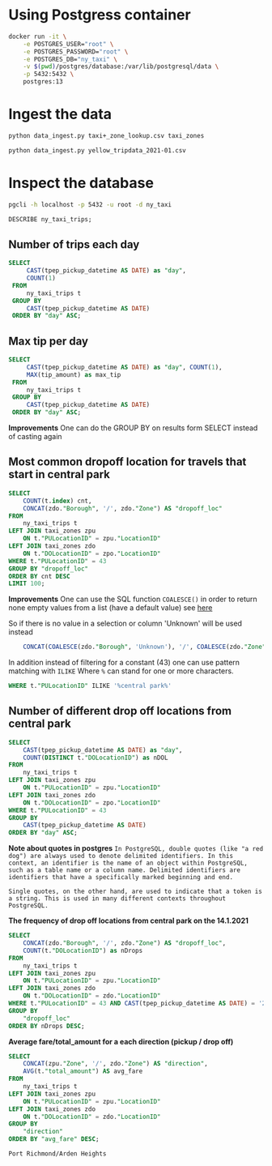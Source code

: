 # Using Postgress container

```bash
docker run -it \
    -e POSTGRES_USER="root" \
    -e POSTGRES_PASSWORD="root" \
    -e POSTGRES_DB="ny_taxi" \
    -v $(pwd)/postgres/database:/var/lib/postgresql/data \
    -p 5432:5432 \
    postgres:13
```

# Ingest the data

 ```bash
 python data_ingest.py taxi+_zone_lookup.csv taxi_zones
```

```bash
python data_ingest.py yellow_tripdata_2021-01.csv 
```


# Inspect the database

```bash
pgcli -h localhost -p 5432 -u root -d ny_taxi
```

```SQL
DESCRIBE ny_taxi_trips;
```

## Number of trips each day
```SQL
SELECT
     CAST(tpep_pickup_datetime AS DATE) as "day",
     COUNT(1)
 FROM
     ny_taxi_trips t
 GROUP BY
     CAST(tpep_pickup_datetime AS DATE)
 ORDER BY "day" ASC;
```

## Max tip per day
```SQL
SELECT
     CAST(tpep_pickup_datetime AS DATE) as "day", COUNT(1),
     MAX(tip_amount) as max_tip
 FROM
     ny_taxi_trips t
 GROUP BY
     CAST(tpep_pickup_datetime AS DATE)
 ORDER BY "day" ASC;
```

**Improvements**
One can do the GROUP BY on results form SELECT instead of casting again

## Most common dropoff location for travels that start in central park
```SQL
SELECT
    COUNT(t.index) cnt,
    CONCAT(zdo."Borough", '/', zdo."Zone") AS "dropoff_loc"
FROM
    ny_taxi_trips t
LEFT JOIN taxi_zones zpu
    ON t."PULocationID" = zpu."LocationID"
LEFT JOIN taxi_zones zdo
    ON t."DOLocationID" = zpo."LocationID"
WHERE t."PULocationID" = 43
GROUP BY "dropoff_loc"
ORDER BY cnt DESC
LIMIT 100;
```

**Improvements**
One can use the SQL function `COALESCE()` in order to return none empty values from a list (have a default value) see [here](https://www.w3schools.com/sql/func_sqlserver_coalesce.asp)

So if there is no value in a selection or column 'Unknown' will be used instead
```SQl
    CONCAT(COALESCE(zdo."Borough", 'Unknown'), '/', COALESCE(zdo."Zone", 'Unknown')) AS "dropoff_loc"
```

In addition instead of filtering for a constant (43) one can use pattern matching with `ILIKE`
Where `%` can stand for one or more characters.

```SQL
WHERE t."PULocationID" ILIKE '%central park%' 
```

## Number of different drop off locations from central park
```SQL
SELECT
    CAST(tpep_pickup_datetime AS DATE) as "day",
    COUNT(DISTINCT t."DOLocationID") as nDOL
FROM
    ny_taxi_trips t
LEFT JOIN taxi_zones zpu
    ON t."PULocationID" = zpu."LocationID"
LEFT JOIN taxi_zones zdo
    ON t."DOLocationID" = zpo."LocationID"
WHERE t."PULocationID" = 43
GROUP BY
    CAST(tpep_pickup_datetime AS DATE)
ORDER BY "day" ASC;
```

**Note about quotes in postgres**
`In PostgreSQL, double quotes (like "a red dog") are always used to denote delimited identifiers. In this context, an identifier is the name of an object within PostgreSQL, such as a table name or a column name. Delimited identifiers are identifiers that have a specifically marked beginning and end.`

`Single quotes, on the other hand, are used to indicate that a token is a string. This is used in many different contexts throughout PostgreSQL.`


**The frequency of drop off locations from central park on the 14.1.2021**
```SQL
SELECT
    CONCAT(zdo."Borough", '/', zdo."Zone") AS "dropoff_loc",
    COUNT(t."DOLocationID") as nDrops
FROM
    ny_taxi_trips t
LEFT JOIN taxi_zones zpu
    ON t."PULocationID" = zpu."LocationID"
LEFT JOIN taxi_zones zdo
    ON t."DOLocationID" = zdo."LocationID"
WHERE t."PULocationID" = 43 AND CAST(tpep_pickup_datetime AS DATE) = '2021-01-14'
GROUP BY
    "dropoff_loc"
ORDER BY nDrops DESC;
```

**Average fare/total_amount for a each direction (pickup / drop off)**
```SQL
SELECT
    CONCAT(zpu."Zone", '/', zdo."Zone") AS "direction",
    AVG(t."total_amount") AS avg_fare
FROM
    ny_taxi_trips t
LEFT JOIN taxi_zones zpu
    ON t."PULocationID" = zpu."LocationID"
LEFT JOIN taxi_zones zdo
    ON t."DOLocationID" = zdo."LocationID"
GROUP BY
    "direction"
ORDER BY "avg_fare" DESC;
```

`
Port Richmond/Arden Heights
`